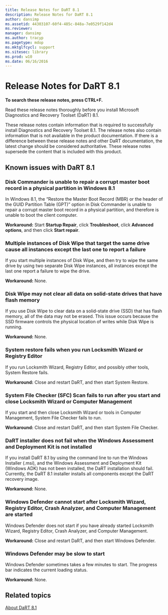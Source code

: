 ```yaml
---
title: Release Notes for DaRT 8.1
description: Release Notes for DaRT 8.1
author: dansimp
ms.assetid: 44303107-60f4-485c-848a-7e0529f142d4
ms.reviewer: 
manager: dansimp
ms.author: tracyp
ms.pagetype: mdop
ms.mktglfcycl: support
ms.sitesec: library
ms.prod: w10
ms.date: 06/16/2016
---
```



# Release Notes for DaRT 8.1


**To search these release notes, press CTRL+F.**

Read these release notes thoroughly before you install Microsoft Diagnostics and Recovery Toolset (DaRT) 8.1.

These release notes contain information that is required to successfully install Diagnostics and Recovery Toolset 8.1. The release notes also contain information that is not available in the product documentation. If there is a difference between these release notes and other DaRT documentation, the latest change should be considered authoritative. These release notes supersede the content that is included with this product.

## Known issues with DaRT 8.1


### Disk Commander is unable to repair a corrupt master boot record in a physical partition in Windows 8.1

In Windows 8.1, the “Restore the Master Boot Record (MBR) or the header of the GUID Partition Table (GPT)” option in Disk Commander is unable to repair a corrupt master boot record in a physical partition, and therefore is unable to boot the client computer.

**Workaround:** Start **Startup Repair**, click **Troubleshoot**, click **Advanced options**, and then click **Start repair**.

### Multiple instances of Disk Wipe that target the same drive cause all instances except the last one to report a failure

If you start multiple instances of Disk Wipe, and then try to wipe the same drive by using two separate Disk Wipe instances, all instances except the last one report a failure to wipe the drive.

**Workaround:** None.

### Disk Wipe may not clear all data on solid-state drives that have flash memory

If you use Disk Wipe to clear data on a solid-state drive (SSD) that has flash memory, all of the data may not be erased. This issue occurs because the SSD firmware controls the physical location of writes while Disk Wipe is running.

**Workaround:** None.

### System restore fails when you run Locksmith Wizard or Registry Editor

If you run Locksmith Wizard, Registry Editor, and possibly other tools, System Restore fails.

**Workaround:** Close and restart DaRT, and then start System Restore.

### System File Checker (SFC) Scan fails to run after you start and close Locksmith Wizard or Computer Management

If you start and then close Locksmith Wizard or tools in Computer Management, System File Checker fails to run.

**Workaround:** Close and restart DaRT, and then start System File Checker.

### <a href="" id="-------------dart-installer-does-not-fail-when-the-windows-assessment-and-deployment-kit-is-not-installed"></a> DaRT installer does not fail when the Windows Assessment and Deployment Kit is not installed

If you install DaRT 8.1 by using the command line to run the Windows Installer (.msi), and the Windows Assessment and Deployment Kit (Windows ADK) has not been installed, the DaRT installation should fail. Currently, the DaRT 8.1 installer installs all components except the DaRT recovery image.

**Workaround:** None.

### Windows Defender cannot start after Locksmith Wizard, Registry Editor, Crash Analyzer, and Computer Management are started

Windows Defender does not start if you have already started Locksmith Wizard, Registry Editor, Crash Analyzer, and Computer Management.

**Workaround:** Close and restart DaRT, and then start Windows Defender.

### Windows Defender may be slow to start

Windows Defender sometimes takes a few minutes to start. The progress bar indicates the current loading status.

**Workaround:** None.

## Related topics


[About DaRT 8.1](about-dart-81.md)

 

 





